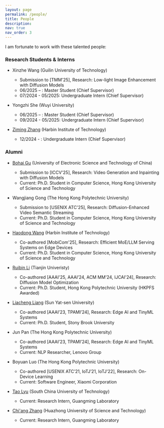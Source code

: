 ```yaml
---
layout: page
permalink: /people/
title: People
description: 
nav: true
nav_order: 3
---
```


I am fortunate to work with these talented people:

### Research Students & Interns

* Xinzhe Wang (Guilin University of Technology)  
    * Submission to [TMM'25], Research: Low-light Image Enhancement with Diffusion Models
    * 06/2025 – : Master Student (Chief Supervisor) 
    * 07/2024 - 05/2025: Undergraduate Intern (Chief Supervisor) 

* Yongzhi She (Wuyi University)  
    * 06/2025 – : Master Student (Chief Supervisor)
    * 09/2024 - 05/2025: Undergraduate Intern (Chief Supervisor)  

* [Ziming Zhang](https://zimingz2004.github.io/) (Harbin Institute of Technology)  
    * 12/2024 - : Undergraduate Intern (Chief Supervisor)


### Alumni

* [Bohai Gu](https://nevsnev.github.io/) (University of Electronic Science and Technology of China)  
    * Submission to [ICCV'25], Research: Video Generation and Inpainting with Diffusion Models  
    * Current: Ph.D. Student in Computer Science, Hong Kong University of Science and Technology 

* Wangjiang Gong (The Hong Kong Polytechnic University)  
    * Submission to [USENIX ATC'25], Research: Diffusion-Enhanced Video Semantic Streaming   
    * Current: Ph.D. Student in Computer Science, Hong Kong University of Science and Technology   
  
* [Haodong Wang](https://hkpeilab.github.io/people/haodong-wang/) (Harbin Institute of Technology)  
    * Co-authored [MobiCom'25], Research: Efficient MoE/LLM Serving Systems on Edge Devices   
    * Current: Ph.D. Student in Computer Science, Hong Kong University of Science and Technology   

* [Ruibin Li](https://hkpeilab.github.io/people/ruibin-li/) (Tianjin Univeristy)  
    * Co-authored [AAAI'25, AAAI’24, ACM MM'24, IJCAI'24], Research: Diffusion Model Optimization   
    * Current: Ph.D. Student, Hong Kong Polytechnic University (HKPFS Awarded)   

* [Liacheng Liang](https://jiacheng.netlify.app/) (Sun Yat-sen University)  
    * Co-authored [AAAI’23, TPAMI’24], Research: Edge AI and TinyML Systems   
    * Current: Ph.D. Student, Stony Brook University   

* Jun Pan (The Hong Kong Polytechnic University)  
    * Co-authored [AAAI’23, TPAMI’24], Research: Edge AI and TinyML Systems   
    * Current: NLP Researcher, Lenovo Group   

* Boyuan Luo (The Hong Kong Polytechnic University)   
    * Co-authored [USENIX ATC’21, IoTJ’21, IoTJ'22], Research: On-Device Learning   
    * Current: Software Engineer, Xiaomi Corporation   

* [Tao Lyu](https://lvtao65535.github.io/) (South China University of Technology)  
    * Current: Research Intern, Guangming Laboratory     

* [Chi'ang Zhang](https://zhangchiang.github.io/) (Huazhong University of Science and Technology)  
    * Current: Research Intern, Guangming Laboratory  

